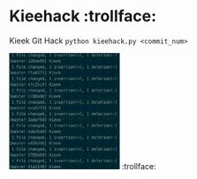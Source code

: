 # Kieehack :trollface:

Kieek Git Hack `python kieehack.py <commit_num>`

<img src="commit.gif" width="200"/> :trollface:
